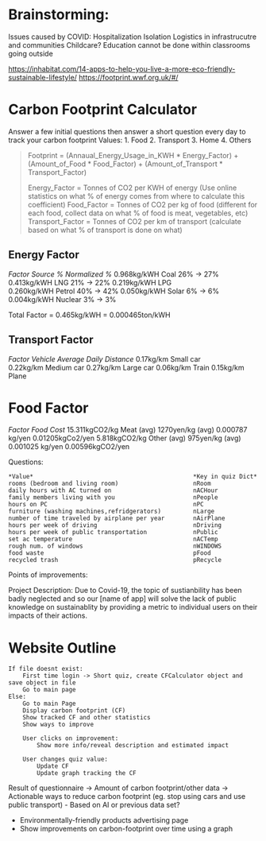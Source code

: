 # Brainstorming:

Issues caused by COVID:
    Hospitalization
    Isolation
    Logistics in infrastrucutre and communities
    Childcare? 
    Education cannot be done within classrooms
    going outside
    

https://inhabitat.com/14-apps-to-help-you-live-a-more-eco-friendly-sustainable-lifestyle/
https://footprint.wwf.org.uk/#/

# Carbon Footprint Calculator

Answer a few initial questions then answer a short question every day to track your carbon footprint
Values:
    1. Food
    2. Transport
    3. Home
    4. Others

> Footprint = (Annaual_Energy_Usage_in_KWH * Energy_Factor) + (Amount_of_Food * Food_Factor) + (Amount_of_Transport * Transport_Factor)
> 
> Energy_Factor = Tonnes of CO2 per KWH of energy (Use online statistics on what % of energy comes from where to calculate this coefficient)
> Food_Factor = Tonnes of CO2 per kg of food (different for each food, collect data on what % of food is meat, vegetables, etc)
> Transport_Factor = Tonnes of CO2 per km of transport (calculate based on what % of transport is done on what) 

## Energy Factor
*Factor*     *Source* *%*    *Normalized %*
0.968kg/kWH  Coal     26% -> 27%
0.413kg/kWH  LNG      21% -> 22%
0.219kg/kWH  LPG      
0.260kg/kWH  Petrol   40% -> 42%
0.050kg/kWH  Solar    6%  -> 6%
0.004kg/kWH  Nuclear  3%  -> 3%

Total Factor = 0.465kg/kWH = 0.000465ton/kWH

## Transport Factor
*Factor*  *Vehicle*   *Average Daily Distance*
0.17kg/km Small car   
0.22kg/km Medium car
0.27kg/km Large car
0.06kg/km Train
0.15kg/km Plane      

# Food Factor
*Factor*        *Food*        *Cost*
15.311kgCO2/kg  Meat (avg)    1270yen/kg (avg) 0.000787 kg/yen 0.01205kgCo2/yen
5.818kgCO2/kg   Other (avg)   975yen/kg (avg)  0.001025 kg/yen 0.00596kgCO2/yen






Questions: 
```
*Value*                                             *Key in quiz Dict*
rooms (bedroom and living room)                     nRoom
daily hours with AC turned on                       nACHour
family members living with you                      nPeople
hours on PC                                         nPC
furniture (washing machines,refridgerators)         nLarge
number of time traveled by airplane per year        nAirPlane
hours per week of driving                           nDriving
hours per week of public transportation             nPublic
set ac temperature                                  nACTemp
rough num. of windows                               nWINDOWS
food waste                                          pFood
recycled trash                                      pRecycle
```
                
                
Points of improvements:



Project Description:
    Due to Covid-19, the topic of sustianbility has been badly neglected and so our [name of app] will solve the lack of public knowledge on sustainablity by providing a metric to individual users on their impacts of their actions.



# Website Outline

```
If file doesnt exist: 
    First time login -> Short quiz, create CFCalculator object and save object in file
    Go to main page
Else:
    Go to main Page
    Display carbon footprint (CF)
    Show tracked CF and other statistics
    Show ways to improve

    User clicks on improvement:
        Show more info/reveal description and estimated impact
    
    User changes quiz value:
        Update CF
        Update graph tracking the CF
```

Result of questionnaire -> Amount of carbon footprint/other data
                        -> Actionable ways to reduce carbon footprint (eg. stop using cars and use public transport)
                            - Based on AI or previous data set?


- Environmentally-friendly products advertising page
- Show improvements on carbon-footprint over time using a graph


